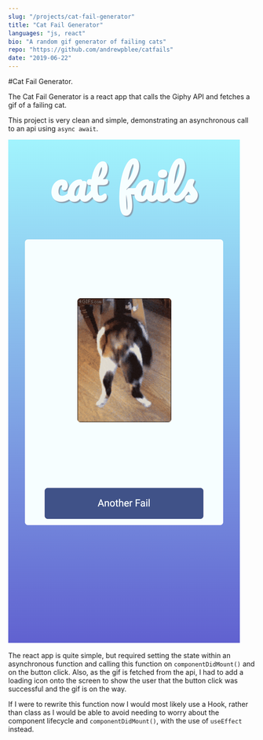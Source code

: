 ```yaml
---
slug: "/projects/cat-fail-generator"
title: "Cat Fail Generator"
languages: "js, react"
bio: "A random gif generator of failing cats"
repo: "https://github.com/andrewpblee/catfails"
date: "2019-06-22"
---
```


#Cat Fail Generator<span>.</span>

The Cat Fail Generator is a react app that calls the Giphy API and fetches a gif of a failing cat.

This project is very clean and simple, demonstrating an asynchronous call to an api using `async await`.

![Screenshot of the Cat fail Generator](./cat-fails.png)

The react app is quite simple, but required setting the state within an asynchronous function and calling this function on `componentDidMount()` and on the button click. Also, as the gif is fetched from the api, I had to add a loading icon onto the screen to show the user that the button click was successful and the gif is on the way.

If I were to rewrite this function now I would most likely use a Hook, rather than class as I would be able to avoid needing to worry about the component lifecycle and `componentDidMount()`, with the use of `useEffect` instead.
